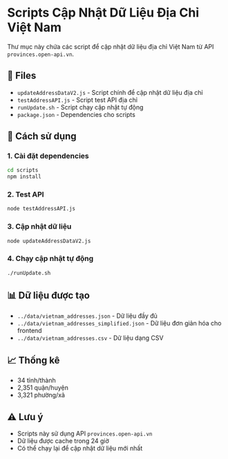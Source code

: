 # Scripts Cập Nhật Dữ Liệu Địa Chỉ Việt Nam

Thư mục này chứa các script để cập nhật dữ liệu địa chỉ Việt Nam từ API `provinces.open-api.vn`.

## 📁 Files

- `updateAddressDataV2.js` - Script chính để cập nhật dữ liệu địa chỉ
- `testAddressAPI.js` - Script test API địa chỉ
- `runUpdate.sh` - Script chạy cập nhật tự động
- `package.json` - Dependencies cho scripts

## 🚀 Cách sử dụng

### 1. Cài đặt dependencies

```bash
cd scripts
npm install
```

### 2. Test API

```bash
node testAddressAPI.js
```

### 3. Cập nhật dữ liệu

```bash
node updateAddressDataV2.js
```

### 4. Chạy cập nhật tự động

```bash
./runUpdate.sh
```

## 📊 Dữ liệu được tạo

- `../data/vietnam_addresses.json` - Dữ liệu đầy đủ
- `../data/vietnam_addresses_simplified.json` - Dữ liệu đơn giản hóa cho frontend
- `../data/vietnam_addresses.csv` - Dữ liệu dạng CSV

## 📈 Thống kê

- 34 tỉnh/thành
- 2,351 quận/huyện
- 3,321 phường/xã

## ⚠️ Lưu ý

- Scripts này sử dụng API `provinces.open-api.vn`
- Dữ liệu được cache trong 24 giờ
- Có thể chạy lại để cập nhật dữ liệu mới nhất
